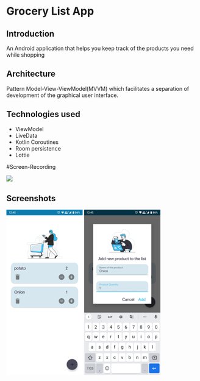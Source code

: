 # Grocery List App

## Introduction

An Android application that helps you keep track of the products you need while shopping

## Architecture

Pattern Model-View-ViewModel(MVVM) which facilitates a separation of development of the graphical user interface.

## Technologies used
* ViewModel 
* LiveData 
* Kotlin Coroutines 
* Room persistence
* Lottie 

#Screen-Recording

<img src="https://github.com/mshivam019/Grocery-List/blob/master/ScreenRecord.gif" width="300">

## Screenshots
<img src="https://raw.githubusercontent.com/mshivam019/Grocery-List/master/grocery.jpg" width="200"> <img src="https://raw.githubusercontent.com/mshivam019/Grocery-List/master/grocery1.jpg" width="200">

